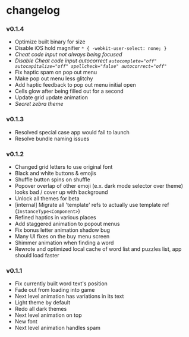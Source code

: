 # changelog

### v0.1.4
- Optimize built binary for size
- Disable iOS hold magnifier `* { -webkit-user-select: none; }`
- *Cheat code input not always being focused*
- *Disable Cheat code input autocorrect `autocomplete="off" autocapitalize="off" spellcheck="false" autocorrect="off"`*
- Fix haptic spam on pop out menu
- Make pop out menu less glitchy
- Add haptic feedback to pop out menu initial open
- Cells glow after being filled out for a second
- Update grid update animation
- *Secret zebra theme*

### v0.1.3
- Resolved special case app would fail to launch
- Resolve bundle naming issues

### v0.1.2
- Changed grid letters to use original font
- Black and white buttons & emojis
- Shuffle button spins on shuffle
- Popover overlap of other emoji (e.x. dark mode selector over theme) looks bad / cover up with background
- Unlock all themes for beta
- \[internal\] Migrate all 'template' refs to actually use template ref (`InstanceType<Component>`)
- Refined haptics in various places
- Add staggered animation to popout menus
- Fix bonus letter animation shadow bug
- Many UI fixes on the buy menu screen
- Shimmer animation when finding a word
- Rewrote and optimized local cache of word list and puzzles list, app should load faster

### v0.1.1
- Fix currently built word text's position
- Fade out from loading into game
- Next level animation has variations in its text
- Light theme by default
- Redo all dark themes
- Next level animation on top
- New font
- Next level animation handles spam 

